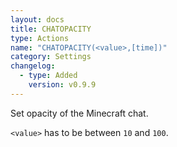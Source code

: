 ```yaml
---
layout: docs
title: CHATOPACITY
type: Actions
name: "CHATOPACITY(<value>,[time])"
category: Settings
changelog:
  - type: Added
    version: v0.9.9
---
```

Set opacity of the Minecraft chat.

`<value>` has to be between `10` and `100`.
